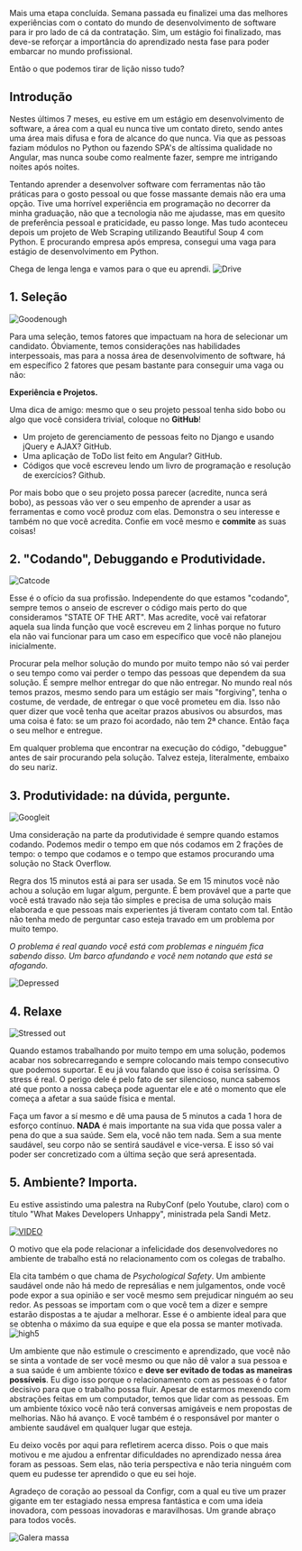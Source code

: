 Mais uma etapa concluída. Semana passada eu finalizei uma das melhores experiências
com o contato do mundo de desenvolvimento de software para ir pro lado de cá da
contratação. Sim, um estágio foi finalizado, mas deve-se reforçar a importância do
aprendizado nesta fase para poder embarcar no mundo profissional.

Então o que podemos tirar de lição nisso tudo?

## Introdução

Nestes últimos 7 meses, eu estive em um estágio em desenvolvimento de software, a
área com a qual eu nunca tive um contato direto, sendo antes uma área mais difusa e fora de
alcance do que nunca. Via que as pessoas faziam módulos no Python ou fazendo SPA's
de altíssima qualidade no Angular, mas nunca soube como realmente fazer, sempre me
intrigando noites após noites.

Tentando aprender a desenvolver software com ferramentas não tão práticas para o gosto
pessoal ou que fosse massante demais não era uma opção. Tive uma horrível experiência
em programação no decorrer da minha graduação, não que a tecnologia não me ajudasse,
mas em quesito de preferência pessoal e praticidade, eu passo longe. Mas tudo aconteceu
depois um projeto de Web Scraping utilizando Beautiful Soup 4 com Python. E procurando
empresa após empresa, consegui uma vaga para estágio de desenvolvimento em Python.

Chega de lenga lenga e vamos para o que eu aprendi.
![Drive](https://media.giphy.com/media/3otPoAftEJf9hiIQo0/giphy.gif)


## 1. Seleção
![Goodenough](https://media.giphy.com/media/3o7TKnKXMdf5qNtVLi/giphy.gif)

Para uma seleção, temos fatores que impactuam na hora de selecionar um candidato.
Óbviamente, temos considerações nas habilidades interpessoais, mas para a nossa área
de desenvolvimento de software, há em específico 2 fatores que pesam bastante para
conseguir uma vaga ou não:

**Experiência e Projetos.**

Uma dica de amigo: mesmo que o seu projeto pessoal tenha sido bobo ou algo que você
considera trivial, coloque no **GitHub**!

* Um projeto de gerenciamento de pessoas feito no Django e usando jQuery e AJAX? GitHub.
* Uma aplicação de ToDo list feito em Angular? GitHub.
* Códigos que você escreveu lendo um livro de programação e resolução de exercícios? Github.

Por mais bobo que o seu projeto possa parecer (acredite, nunca será bobo), as
pessoas vão ver o seu empenho de aprender a usar as ferramentas e como você produz
com elas. Demonstra o seu interesse e também no que você acredita. Confie em você
mesmo e **commite** as suas coisas!

## 2. "Codando", Debuggando e Produtividade.
![Catcode](https://media.giphy.com/media/o0vwzuFwCGAFO/giphy.gif)

Esse é o ofício da sua profissão. Independente do que estamos "codando", sempre temos
o anseio de escrever o código mais perto do que consideramos "STATE OF THE ART".
Mas acredite, você vai refatorar aquela sua linda função
que você escreveu em 2 linhas porque no futuro ela não vai funcionar para um caso em
específico que você não planejou inicialmente.

Procurar pela melhor solução do mundo por muito tempo não só vai perder o seu tempo
como vai perder o tempo das pessoas que dependem da sua solução. É sempre melhor
entregar do que não entregar. No mundo real nós temos prazos, mesmo sendo para um estágio
ser mais "forgiving", tenha o costume, de verdade, de entregar o que você prometeu
em dia. Isso não quer dizer que você tenha que aceitar prazos abusivos ou absurdos,
mas uma coisa é fato: se um prazo foi acordado, não tem 2ª chance. Então faça o seu melhor
e entregue.

Em qualquer problema que encontrar na execução do código, "debuggue" antes de sair procurando
pela solução. Talvez esteja, literalmente, embaixo do seu nariz.

## 3. Produtividade: na dúvida, pergunte.

![Googleit](https://media.giphy.com/media/3oKIPmM4hkQIf4p5T2/giphy.gif)

Uma consideração na parte da produtividade é sempre quando estamos codando. Podemos
medir o tempo em que nós codamos em 2 frações de tempo: o tempo que codamos e o tempo
que estamos procurando uma solução no Stack Overflow.

Regra dos 15 minutos está ai para ser usada. Se em 15 minutos você não achou a solução
em lugar algum, pergunte. É bem provável que a parte que você está travado não seja
tão simples e precisa de uma solução mais elaborada e que pessoas mais experientes
já tiveram contato com tal. Então não tenha medo de perguntar caso esteja travado em
um problema por muito tempo.

*O problema é real quando você está com problemas e ninguém
fica sabendo disso. Um barco afundando e você nem notando que está se afogando.*


![Depressed](https://media.giphy.com/media/JWCahAf61Z43e/giphy.gif)




## 4. Relaxe
![Stressed out](https://media.giphy.com/media/n60s5QpOQymac/giphy.gif)

Quando estamos trabalhando por muito tempo em uma solução, podemos acabar nos sobrecarregando
e sempre colocando mais tempo consecutivo que podemos suportar. E eu já vou falando que
isso é coisa seríssima. O stress é real. O perigo dele é pelo fato de ser silencioso,
nunca sabemos até que ponto a nossa cabeça pode aguentar ele e até o momento que ele
começa a afetar a sua saúde física e mental.

Faça um favor a sí mesmo e dê uma pausa de 5 minutos a cada 1 hora de esforço contínuo.
**NADA** é mais importante na sua vida que possa valer a pena do que a sua saúde. Sem ela,
você não tem nada. Sem a sua mente saudável, seu corpo não se sentirá saudável e vice-versa.
E isso só vai poder ser concretizado com a última seção que será apresentada.

## 5. Ambiente? Importa.

Eu estive assistindo uma palestra na RubyConf (pelo Youtube, claro) com o título
"What Makes Developers Unhappy", ministrada pela Sandi Metz.

[![VIDEO](http://img.youtube.com/vi/1q7gKoNI9mY/0.jpg)](http://www.youtube.com/watch?v=1q7gKoNI9mY)

O motivo que ela pode relacionar a infelicidade dos desenvolvedores no ambiente de trabalho está no relacionamento
com os colegas de trabalho.


Ela cita também o que chama de *Psychological Safety*. Um ambiente saudável onde não
há medo de represálias e nem julgamentos, onde você pode expor a sua opinião e ser
você mesmo sem prejudicar ninguém ao seu redor. As pessoas se importam com o que você
tem a dizer e sempre estarão dispostas a te ajudar a melhorar. Esse é o ambiente ideal
para que se obtenha o máximo da sua equipe e que ela possa se manter motivada.
![high5](https://media.giphy.com/media/wrzf9P70YWLJK/giphy.gif)


Um ambiente que não estimule o crescimento e aprendizado, que você não se sinta a
vontade de ser você mesmo ou que não dê valor a sua pessoa e a sua saúde é um ambiente
tóxico e **deve ser evitado de todas as maneiras possíveis**. Eu digo isso porque o relacionamento
com as pessoas é o fator decisivo para que o trabalho possa fluir. Apesar de estarmos mexendo
com abstrações feitas em um computador, temos que lidar com as pessoas. Em um ambiente
tóxico você não terá conversas amigáveis e nem propostas de melhorias. Não há avanço.
E você também é o responsável por manter o ambiente saudável em qualquer lugar que esteja.

Eu deixo vocês por aqui para refletirem acerca disso. Pois o que mais motivou e me
ajudou a enfrentar dificuldades no aprendizado nessa área foram as pessoas. Sem elas,
não teria perspectiva e não teria ninguém com quem eu pudesse ter aprendido o que eu sei hoje.

Agradeço de coração ao pessoal da Configr, com a qual eu tive um prazer gigante em ter
estagiado nessa empresa fantástica e com uma ideia inovadora, com pessoas inovadoras e
maravilhosas. Um grande abraço para todos vocês.

![Galera massa](https://scontent.fbsb3-1.fna.fbcdn.net/v/t1.0-9/25446036_1113880795381158_6403314052399603988_n.jpg?_nc_cat=0&oh=937e570133cfcc0c8ffc684fa8657619&oe=5B585D82)